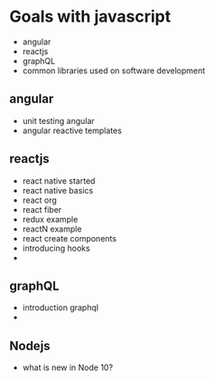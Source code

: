 # Goals with javascript

- angular
- reactjs
- graphQL
- common libraries used on software development

## angular
- unit testing angular
- angular reactive templates

## reactjs
- react native started
- react native basics
- react org
- react fiber
- redux example
- reactN example
- react create components
- introducing hooks
- 

## graphQL
- introduction graphql
- 

## Nodejs
- what is new in Node 10?
